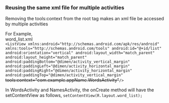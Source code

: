 ### Reusing the same xml file for multiple activities
Removing the tools:context from the root tag makes an xml file be accessed by multiple activities

For Example,  
word_list.xml  
`<ListView xmlns:android="http://schemas.android.com/apk/res/android"
    xmlns:tools="http://schemas.android.com/tools"
    android:id="@+id/list"
    android:orientation="vertical"
    android:layout_width="match_parent"
    android:layout_height="match_parent"
    android:paddingBottom="@dimen/activity_vertical_margin"
    android:paddingLeft="@dimen/activity_horizontal_margin"
    android:paddingRight="@dimen/activity_horizontal_margin"
    android:paddingTop="@dimen/activity_vertical_margin"`
    ~~tools:context="com.example.appName.WordsActivity"~~`/>`
    
In WordsActivity and NamesActivity, the onCreate method will have the setContentView as follows,
`setContentView(R.layout.word_list);`

